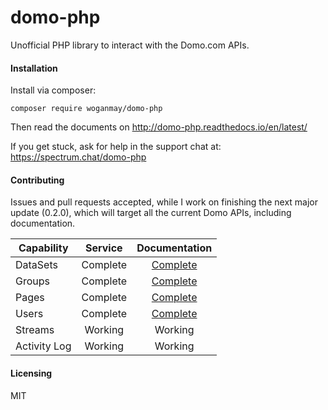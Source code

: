 # domo-php

Unofficial PHP library to interact with the Domo.com APIs.

#### Installation

Install via composer:

    composer require woganmay/domo-php
    
Then read the documents on http://domo-php.readthedocs.io/en/latest/

If you get stuck, ask for help in the support chat at: https://spectrum.chat/domo-php
   
#### Contributing

Issues and pull requests accepted, while I work on finishing the next major update (0.2.0), which will target all the current Domo APIs, including documentation.

| Capability | Service | Documentation |
| --- | :---: | :---: |
| DataSets     | Complete | [Complete](http://domo-php.readthedocs.io/en/latest/services.html#datasets) |
| Groups       | Complete | [Complete](http://domo-php.readthedocs.io/en/latest/services.html#groups) |
| Pages        | Complete | [Complete](http://domo-php.readthedocs.io/en/latest/services.html#pages) |
| Users        | Complete | [Complete](http://domo-php.readthedocs.io/en/latest/services.html#users) |
| Streams      | Working  | Working |
| Activity Log | Working  | Working |

#### Licensing

MIT